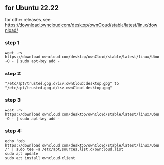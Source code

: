 ## for Ubuntu 22.22
for other releases, see: https://download.owncloud.com/desktop/ownCloud/stable/latest/linux/download/


### step 1: 

```
wget -nv https://download.owncloud.com/desktop/ownCloud/stable/latest/linux/Ubuntu_22.04/Release.key -O - | sudo apt-key add -
```
### step 2: 

```
"/etc/apt/trusted.gpg.d/isv:ownCloud:desktop.gpg" to "/etc/apt/trusted.gpg.d/isv-ownCloud-desktop.gpg"
```

### step 3:
```
wget -nv https://download.owncloud.com/desktop/ownCloud/stable/latest/linux/Ubuntu_22.04/Release.key -O - | sudo apt-key add -
```

### step 4:
```
echo 'deb https://download.owncloud.com/desktop/ownCloud/stable/latest/linux/Ubuntu_22.04/ /' | sudo tee -a /etc/apt/sources.list.d/owncloud.list
sudo apt update
sudo apt install owncloud-client
```
